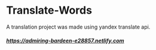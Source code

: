 # Translate-Words
 A translation project was made using yandex translate api.
##### https://admiring-bardeen-e28857.netlify.com
